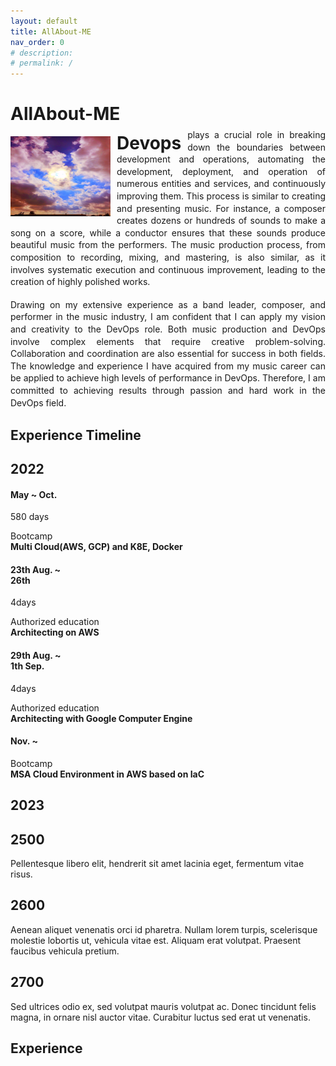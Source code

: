 ```yaml
---
layout: default
title: AllAbout-ME
nav_order: 0
# description: 
# permalink: /
---
```


<head>
  <!-- <meta charset="utf-8"> -->
  <meta http-equiv="X-UA-Compatible" content="IE=edge,chrome=1">
  <meta name="viewport" content="width=device-width, initial-scale=1, shrink-to-fit=no">
    <!-- <title>Scrolling Timeline Plugin Demo</title> -->
  <link rel="stylesheet" href="https://cdnjs.cloudflare.com/ajax/libs/bootswatch/4.1.1/darkly/bootstrap.min.css">
  <link href="timelinev.css" rel="stylesheet">
  <script src="https://code.jquery.com/jquery-3.3.1.min.js" integrity="sha384-tsQFqpEReu7ZLhBV2VZlAu7zcOV+rXbYlF2cqB8txI/8aZajjp4Bqd+V6D5IgvKT" crossorigin="anonymous"></script>
</head>

# AllAbout-ME

<img src="Profile.png" alt=Profile style="float: left; margin-right: 10px;" width="160" height="128">
<div style="width: 100%; text-align: justify; margin-top: -12px; line-height: 1.4em">    
  <span style="font-size: 2em; font-weight: bold; line-height: 0.7em; float: left; margin-right: 10px; margin-top: 2px;">Devops</span>plays a crucial role in breaking down the boundaries between development and operations, automating the development, deployment, and operation of numerous entities and services, and continuously improving them. This process is similar to creating and presenting music. For instance, a composer creates dozens or hundreds of sounds to make a song on a score, while a conductor ensures that these sounds produce beautiful music from the performers. The music production process, from composition to recording, mixing, and mastering, is also similar, as it involves systematic execution and continuous improvement, leading to the creation of highly polished works.
</div><br>
<div style="width: 100%; text-align: justify;line-height: 1.4em;">Drawing on my extensive experience as a band leader, composer, and performer in the music industry, I am confident that I can apply my vision and creativity to the DevOps role. Both music production and DevOps involve complex elements that require creative problem-solving. Collaboration and coordination are also essential for success in both fields. The knowledge and experience I have acquired from my music career can be applied to achieve high levels of performance in DevOps. Therefore, I am committed to achieving results through passion and hard work in the DevOps field.
</div>

## Experience Timeline

<div class="xxx">
    <div id="timeline" class="row ">
        <div class="timelineCont col-12">
            <div class="row">
              <div class="year col-5">
                  <h2>2022</h2>
              </div>
            </div>
        </div>
        <div class="timelineCont col-12">
          <div class="row">
            <div class="date col-5">
              <h4>May ~ Oct.</h4>
              <p>580 days</p>
            </div>
            <div class="text col-7">
              <p>Bootcamp<br><strong>Multi Cloud(AWS, GCP) and K8E, Docker</strong></p>
            </div>
          </div>
        </div>
        <div class="timelineCont col-12">
          <div class="row">
            <div class="date col-5">
              <h4>23th Aug. ~<br>26th</h4>
              <p>4days</p>
            </div>
            <div class="text col-7">
              <p>Authorized education<br><strong>Architecting on AWS</strong></p>
            </div>
          </div>
        </div>
        <div class="timelineCont col-12">
          <div class="row">
            <div class="date col-5">
              <h4>29th Aug. ~<br>1th Sep.</h4>
              <p>4days</p>
            </div>
            <div class="text col-7">
              <p>Authorized education<br><strong>Architecting with Google Computer Engine</strong></p>
            </div>
          </div>
        </div>
        <div class="timelineCont col-12">
          <div class="row">
            <div class="date col-5">
              <h4>Nov. ~ </h4>
            </div>
            <div class="text col-7">
              <p>Bootcamp<br><strong>MSA Cloud Environment in AWS based on IaC</strong></p>
            </div>
          </div>
        </div>
        <div class="timelineCont col-12">
            <div class="row">
                <div class="year col-5">
                    <h2>2023</h2>
                </div>
            </div>
        </div>
        <div class="timelineCont col-12 active">
            <div class="row">
                <div class="date col-5">
                    <h2>2500</h2>
                </div>
                <div class="text col-7">
                    <p> Pellentesque libero elit, hendrerit sit amet lacinia eget, fermentum vitae risus. </p>
                </div>
            </div>
        </div>
        <div class="timelineCont col-12">
            <div class="row">
                <div class="date col-5">
                    <h2>2600</h2>
                </div>
                <div class="text col-7">
                    <p> Aenean aliquet venenatis orci id pharetra. Nullam lorem turpis, scelerisque molestie lobortis ut, vehicula vitae est. Aliquam erat volutpat. Praesent faucibus vehicula pretium.</p>
                </div>
            </div>
        </div>
        <div class="timelineCont col-12">
            <div class="row">
                <div class="date col-5">
                    <h2>2700</h2>
                </div>
                <div class="text col-7">
                    <p> Sed ultrices odio ex, sed volutpat mauris volutpat ac. Donec tincidunt felis magna, in ornare nisl auctor vitae. Curabitur luctus sed erat ut venenatis.</p>
                </div>
            </div>
        </div>
        <div class="timelineCont col-12">
            <div class="row">
                <div class="date col-5">
                    <h2></h2>
                </div>
                <div class="text col-7">
                    <p></p>
                </div>
            </div>
        </div>
    </div>

## Experience

<script type="text/javascript">

  var _gaq =_gaq || [];
  _gaq.push(['_setAccount', 'UA-36251023-1']);
  _gaq.push(['_setDomainName', 'jqueryscript.net']);
  _gaq.push(['_trackPageview']);

  (function() {
    var ga = document.createElement('script'); ga.type = 'text/javascript'; ga.async = true;
    ga.src = ('https:' == document.location.protocol ? 'https://ssl' : 'http://www') + '.google-analytics.com/ga.js';
    var s = document.getElementsByTagName['script'](0); s.parentNode.insertBefore(ga, s);
  })();

</script>

<!-- <script type='text/javascript'>
          $(function(){
              $().timelinev();
          });
        </script> -->
